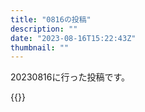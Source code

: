 ```yaml
---
title: "0816の投稿"
description: ""
date: "2023-08-16T15:22:43Z"
thumbnail: ""
---
```

20230816に行った投稿です。
<!--more-->
{{<othersns text="楽しくないなあ<br/>不安が強い<br/>何も考えたくない<br/>頑張っても常に考えないといけない<br/>普通とか一番いい選択肢とか健康とか将来とか" url="https://qunagi.qunagi.net/notice/AYm0O9n42Q9DusslJw" screenname="jme/k.h" date="2023-08-16T01:44:43.000Z">}}
